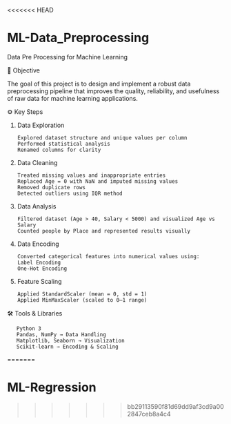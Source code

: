 <<<<<<< HEAD
# ML-Data_Preprocessing
Data Pre Processing for Machine Learning 

📌 Objective

The goal of this project is to design and implement a robust data preprocessing pipeline that improves the quality, reliability, and usefulness of raw data for machine learning applications.

⚙️ Key Steps
1. Data Exploration

       Explored dataset structure and unique values per column
       Performed statistical analysis
       Renamed columns for clarity
3. Data Cleaning

       Treated missing values and inappropriate entries
       Replaced Age = 0 with NaN and imputed missing values
       Removed duplicate rows
       Detected outliers using IQR method
4. Data Analysis

       Filtered dataset (Age > 40, Salary < 5000) and visualized Age vs Salary
       Counted people by Place and represented results visually
5. Data Encoding

       Converted categorical features into numerical values using:
       Label Encoding
       One-Hot Encoding
6. Feature Scaling

       Applied StandardScaler (mean = 0, std = 1)
       Applied MinMaxScaler (scaled to 0–1 range)


🛠️ Tools & Libraries
       
       Python 3
       Pandas, NumPy → Data Handling
       Matplotlib, Seaborn → Visualization
       Scikit-learn → Encoding & Scaling
=======
# ML-Regression
>>>>>>> bb29113590f81d69dd9af3cd9a002847ceb8a4c4
